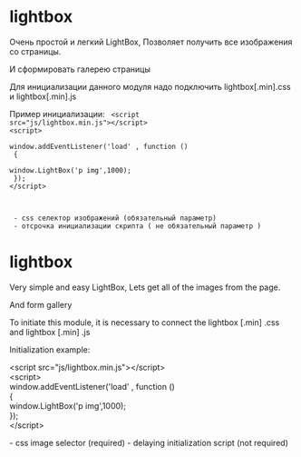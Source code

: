 # lightbox

Очень простой и легкий LightBox,
Позволяет получить все изображения со страницы.

И сформировать галерею страницы

Для инициализации данного модуля надо подключить lightbox[.min].css и lightbox[.min].js

Пример инициализации: 
<code>
&lt;script src="js/lightbox.min.js"&gt;&lt;/script&gt;<br />&lt;script&gt;<br /> window.addEventListener('load' , function ()<br /> {<br /> window.LightBox('p img',1000);<br /> });<br />&lt;/script&gt;

<selector> - css селектор изображений (обязательный параметр) 
<timeout> - отсрочка инициализации скрипта ( не обязательный параметр )
</code>


# lightbox

Very simple and easy LightBox,
Lets get all of the images from the page.

And form gallery

To initiate this module, it is necessary to connect the lightbox [.min] .css and lightbox [.min] .js

Initialization example:

&lt;script src="js/lightbox.min.js"&gt;&lt;/script&gt;<br />&lt;script&gt;<br /> window.addEventListener('load' , function ()<br /> {<br /> window.LightBox('p img',1000);<br /> });<br />&lt;/script&gt;

<selector> - css image selector (required)
<timeout> - delaying initialization script (not required)
